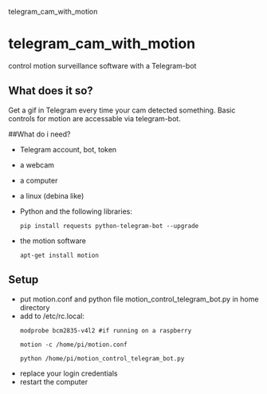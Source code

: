 telegram_cam_with_motion


# telegram_cam_with_motion
control motion surveillance software with a Telegram-bot

## What does it so?

Get a gif in Telegram every time your cam detected something.
Basic controls for motion are accessable via telegram-bot.

##What do i need?
- Telegram account, bot, token
- a webcam
- a computer
- a linux (debina like)

- Python and the following libraries:
  
  ```pip install requests python-telegram-bot --upgrade```
  
- the motion software

  ```apt-get install motion```
  
## Setup
- put motion.conf and python file motion_control_telegram_bot.py in home directory
- add to /etc/rc.local:
  ```
  modprobe bcm2835-v4l2 #if running on a raspberry
  
  motion -c /home/pi/motion.conf
  
  python /home/pi/motion_control_telegram_bot.py
  ```
- replace your login credentials
- restart the computer

